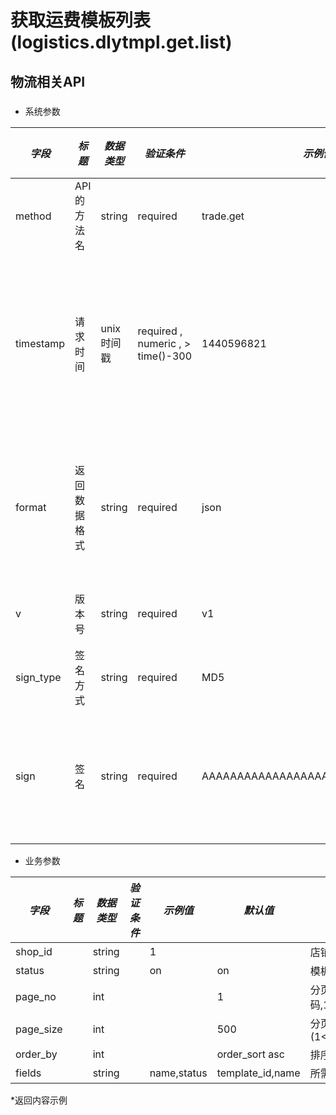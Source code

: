 #  获取运费模板列表(logistics.dlytmpl.get.list)

## 物流相关API

### 

* 系统参数

| *字段* | *标题* | *数据类型* | *验证条件* | *示例值* | *默认值* | *详细说明* |
| ------------- | ------------- | ------------- | ------------- | ------------- | ------------- | ------------- |
| method | API的方法名 | string | required | trade.get | null | 标识请求的是哪个API |
| timestamp | 请求时间 | unix时间戳 | required , numeric , > time()-300 | 1440596821 | null | 标识API请求的发起时间，如果超时300秒则拒绝请求 |
| format | 返回数据格式 | string | required | json | json | 返回数据是json格式的，目前只支持json |
| v | 版本号 | string | required | v1 | null | 标识该接口的版本 |
| sign_type | 签名方式 | string | required | MD5 | null | 标识签名算法 |
| sign | 签名 | string | required | AAAAAAAAAAAAAAAAAAAAAAAAAAAAAAAAA | null | 数据签名，32位长度16进制数字 |


* 业务参数

| *字段* | *标题* | *数据类型* | *验证条件* | *示例值* | *默认值* | *详细说明* |
| ------------- | ------------- | ------------- | ------------- | ------------- | ------------- | ------------- |
| shop_id |  | string |  | 1 |  | 店铺id |
| status |  | string |  | on | on | 模板状态 |
| page_no |  | int |  |  | 1 | 分页当前页码,1<=no<=499 |
| page_size |  | int |  |  | 500 | 分页每页条数(1<=size<=1000) |
| order_by |  | int |  |  |  order_sort asc | 排序方式 |
| fields |  | string |  | name,status | template_id,name | 所需字段 |


*返回内容示例

```



```

